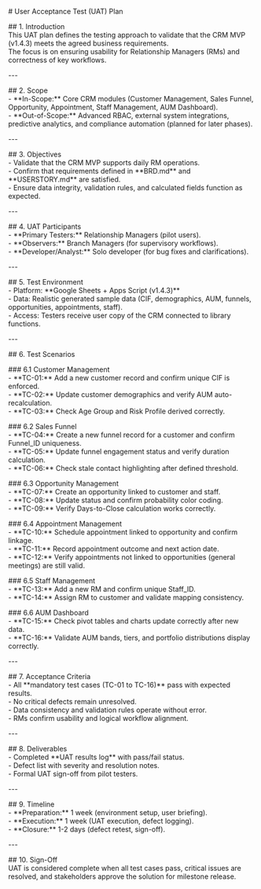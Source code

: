 \# User Acceptance Test (UAT) Plan

\#\# 1\. Introduction  
This UAT plan defines the testing approach to validate that the CRM MVP (v1.4.3) meets the agreed business requirements.    
The focus is on ensuring usability for Relationship Managers (RMs) and correctness of key workflows.  

\---

\#\# 2\. Scope  
\- \*\*In-Scope:\*\* Core CRM modules (Customer Management, Sales Funnel, Opportunity, Appointment, Staff Management, AUM Dashboard).    
\- \*\*Out-of-Scope:\*\* Advanced RBAC, external system integrations, predictive analytics, and compliance automation (planned for later phases).  

\---

\#\# 3\. Objectives  
\- Validate that the CRM MVP supports daily RM operations.    
\- Confirm that requirements defined in \*\*BRD.md\*\* and \*\*USERSTORY.md\*\* are satisfied.    
\- Ensure data integrity, validation rules, and calculated fields function as expected.  

\---

\#\# 4\. UAT Participants  
\- \*\*Primary Testers:\*\* Relationship Managers (pilot users).    
\- \*\*Observers:\*\* Branch Managers (for supervisory workflows).    
\- \*\*Developer/Analyst:\*\* Solo developer (for bug fixes and clarifications).  

\---

\#\# 5\. Test Environment  
\- Platform: \*\*Google Sheets \+ Apps Script (v1.4.3)\*\*    
\- Data: Realistic generated sample data (CIF, demographics, AUM, funnels, opportunities, appointments, staff).    
\- Access: Testers receive user copy of the CRM connected to library functions.  

\---

\#\# 6\. Test Scenarios

\#\#\# 6.1 Customer Management  
\- \*\*TC-01:\*\* Add a new customer record and confirm unique CIF is enforced.    
\- \*\*TC-02:\*\* Update customer demographics and verify AUM auto-recalculation.    
\- \*\*TC-03:\*\* Check Age Group and Risk Profile derived correctly.  

\#\#\# 6.2 Sales Funnel  
\- \*\*TC-04:\*\* Create a new funnel record for a customer and confirm Funnel\_ID uniqueness.    
\- \*\*TC-05:\*\* Update funnel engagement status and verify duration calculation.    
\- \*\*TC-06:\*\* Check stale contact highlighting after defined threshold.  

\#\#\# 6.3 Opportunity Management  
\- \*\*TC-07:\*\* Create an opportunity linked to customer and staff.    
\- \*\*TC-08:\*\* Update status and confirm probability color coding.    
\- \*\*TC-09:\*\* Verify Days-to-Close calculation works correctly.  

\#\#\# 6.4 Appointment Management  
\- \*\*TC-10:\*\* Schedule appointment linked to opportunity and confirm linkage.    
\- \*\*TC-11:\*\* Record appointment outcome and next action date.    
\- \*\*TC-12:\*\* Verify appointments not linked to opportunities (general meetings) are still valid.  

\#\#\# 6.5 Staff Management  
\- \*\*TC-13:\*\* Add a new RM and confirm unique Staff\_ID.    
\- \*\*TC-14:\*\* Assign RM to customer and validate mapping consistency.  

\#\#\# 6.6 AUM Dashboard  
\- \*\*TC-15:\*\* Check pivot tables and charts update correctly after new data.    
\- \*\*TC-16:\*\* Validate AUM bands, tiers, and portfolio distributions display correctly.  

\---

\#\# 7\. Acceptance Criteria  
\- All \*\*mandatory test cases (TC-01 to TC-16)\*\* pass with expected results.    
\- No critical defects remain unresolved.    
\- Data consistency and validation rules operate without error.    
\- RMs confirm usability and logical workflow alignment.  

\---

\#\# 8\. Deliverables  
\- Completed \*\*UAT results log\*\* with pass/fail status.    
\- Defect list with severity and resolution notes.    
\- Formal UAT sign-off from pilot testers.  

\---

\#\# 9\. Timeline  
\- \*\*Preparation:\*\* 1 week (environment setup, user briefing).    
\- \*\*Execution:\*\* 1 week (UAT execution, defect logging).    
\- \*\*Closure:\*\* 1-2 days (defect retest, sign-off).  

\---

\#\# 10\. Sign-Off  
UAT is considered complete when all test cases pass, critical issues are resolved, and stakeholders approve the solution for milestone release.  


